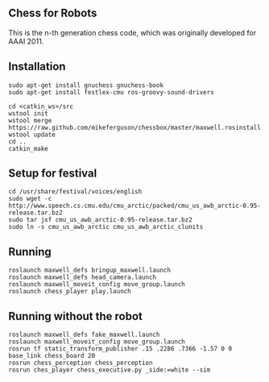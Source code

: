## Chess for Robots

This is the n-th generation chess code, which was originally developed for AAAI 2011.

## Installation

    sudo apt-get install gnuchess gnuchess-book
    sudo apt-get install festlex-cmu ros-groovy-sound-drivers

    cd <catkin_ws>/src
    wstool init
    wstool merge https://raw.github.com/mikeferguson/chessbox/master/maxwell.rosinstall
    wstool update
    cd ..
    catkin_make

## Setup for festival

    cd /usr/share/festival/voices/english
    sudo wget -c http://www.speech.cs.cmu.edu/cmu_arctic/packed/cmu_us_awb_arctic-0.95-release.tar.bz2
    sudo tar jxf cmu_us_awb_arctic-0.95-release.tar.bz2 
    sudo ln -s cmu_us_awb_arctic cmu_us_awb_arctic_clunits

## Running

    roslaunch maxwell_defs bringup_maxwell.launch
    roslaunch maxwell_defs head_camera.launch
    roslaunch maxwell_moveit_config move_group.launch
    roslaunch chess_player play.launch

## Running without the robot

    roslaunch maxwell_defs fake_maxwell.launch
    roslaunch maxwell_moveit_config move_group.launch
    rosrun tf static_transform_publisher .15 .2286 .7366 -1.57 0 0 base_link chess_board 20
    rosrun chess_perception chess_perception
    rosrun ches_player chess_executive.py _side:=white --sim
